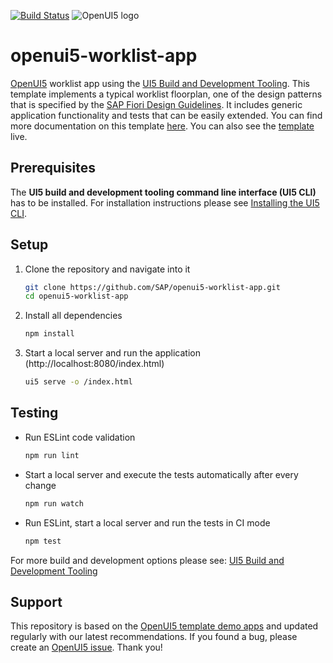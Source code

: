 [![Build Status](https://travis-ci.org/SAP/openui5-worklist-app.svg?branch=master)](https://travis-ci.org/SAP/openui5-worklist-app)
![OpenUI5 logo](http://openui5.org/images/OpenUI5_new_big_side.png)

# openui5-worklist-app
[OpenUI5](https://github.com/SAP/openui5) worklist app using the 
[UI5 Build and Development Tooling](https://github.com/SAP/ui5-tooling). 
This template implements a typical worklist floorplan, one of the design patterns that is specified by the [SAP Fiori Design Guidelines](https://experience.sap.com/fiori-design/). 
It includes generic application functionality and tests that can be easily extended. You can find more documentation on this template [here](https://openui5.hana.ondemand.com/#/topic/a77f2d29299247f8a3e30226507b1765).
You can also see the [template](http://sap.github.io/openui5-worklist-app/test/mockServer.html) live.

## Prerequisites
The **UI5 build and development tooling command line interface (UI5 CLI)** has to be installed.
For installation instructions please see [Installing the UI5 CLI](https://github.com/SAP/ui5-tooling#installing-the-ui5-cli).

## Setup
1. Clone the repository and navigate into it
    ```sh
    git clone https://github.com/SAP/openui5-worklist-app.git
    cd openui5-worklist-app
    ```
1. Install all dependencies
    ```sh
    npm install
    ```

1. Start a local server and run the application (http://localhost:8080/index.html)
    ```sh
    ui5 serve -o /index.html
    ```

## Testing
* Run ESLint code validation
    ```sh
    npm run lint
    ```
* Start a local server and execute the tests automatically after every change
    ```sh
    npm run watch
    ```
* Run ESLint, start a local server and run the tests in CI mode
    ```sh
    npm test
    ```

For more build and development options please see: [UI5 Build and Development Tooling](https://github.com/SAP/ui5-tooling)

## Support
This repository is based on the [OpenUI5 template demo apps](https://openui5.hana.ondemand.com/demoapps.html) and updated regularly with our latest recommendations. 
If you found a bug, please create an [OpenUI5 issue](https://github.com/sap/openui5/issues). Thank you!
